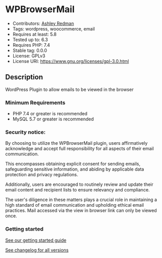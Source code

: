 # WPBrowserMail

-   Contributors: [Ashley Redman](https://github.com/AshleyRedman)
-   Tags: wordpress, woocommerce, email
-   Requires at least: 5.8
-   Tested up to: 6.3
-   Requires PHP: 7.4
-   Stable tag: 0.0.0
-   License: GPLv3
-   License URI: https://www.gnu.org/licenses/gpl-3.0.html

## Description

WordPress Plugin to allow emails to be viewed in the browser

### Minimum Requirements

-   PHP 7.4 or greater is recommended
-   MySQL 5.7 or greater is recommended

### Security notice:

By choosing to utilize the WPBrowserMail plugin, users affirmatively acknowledge and accept full responsibility for all aspects of their email communication.

This encompasses obtaining explicit consent for sending emails, safeguarding sensitive information, and abiding by applicable data protection and privacy regulations.

Additionally, users are encouraged to routinely review and update their email content and recipient lists to ensure relevancy and compliance.

The user's diligence in these matters plays a crucial role in maintaining a high standard of email communication and upholding ethical email practices.
Mail accessed via the view in browser link can only be viewed once.

### Getting started

[See our getting started guide](https://www.wpbrowsermail.com)

[See changelog for all versions](https://github.com/ajrsoftware/WPBrowserMail/releases)
